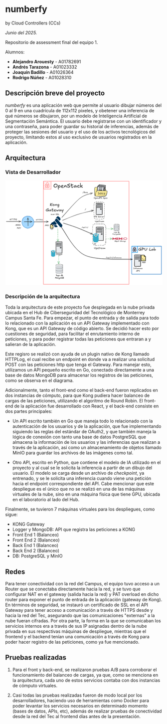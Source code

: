# numberfy

by Cloud Controllers (CCs) 

_Junio del 2025._

Repositorio de assessment final del equipo 1. 

Alumnos:
- **Alejandro Arouesty** - A01782691
- **Andrés Tarazona** - A01023332
- **Joaquín Badillo** - A01026364
- **Rodrigo Núñez** - A01028310

## Descripción breve del proyecto

_numberfy_ es una aplicación web que permite al usuario dibujar números del 0 al 9 en una cuadrícula de 112x112 pixeles, y obetener una inferencia de qué números se dibujaron, por un modelo de Inteligencia Artificial de Segmentación Semántica. El usuario debe registrarse con un identificador y una contraseña, para poder guardar su historial de inferencias, además de proteger las sesiones del usuario y el uso de los activos tecnológicos del proyecto, limitando estos al uso exclusivo de usuarios registrados en la aplicación.


## Arquitectura

### Vista de Desarrollador
![Vista de desarrollador](./design/architecture-diagrams/development-view.png)


### Descripción de la arquitectura
Toda la arquitectura de este proyecto fue desplegada en la nube privada ubicada en el Hub de Ciberseguridad del Tecnológico de Monterrey Campus Santa Fe. Para empezar, el punto de entrada y de salida para todo lo relacionado con la aplicación es un API Gateway implementado con Kong, que es un API Gateway de código abierto. Se decidió hacer esto por cuestiones de seguridad, para facilitar el enrutamiento interno de peticiones, y para poder registrar todas las peticiones que entraran a y salieran de la aplicación.

Este regisro se realizó con ayuda de un plugin nativo de Kong llamado HTTPLog, el cual recibe un endpoint en donde va a realizar una solicitud POST con las peticiones http que tenga el Gateway. Para manejar esto, utilizamos un API pequeño escrito en Go, conectado directamente a una base de datos MongoDB para almacenar los registros de las peticiones, como se observa en el diagrama.

Adicionalmente, tanto el front-end como el back-end fueron replicados en dos instancias de cómputo, para que Kong pudiera hacer balanceo de cargas de las peticiones, utilizando el algoritmo de Round Robin. El front-end de la aplicación fue desarrollado con React, y el back-end consiste en dos partes principales: 

- Un API escrito también en Go que maneja todo lo relacionado con la autenticación de los usuarios y de la aplicación, que fue implementando siguiendo las reglas del estándar de OAuth2, y que también maneja la lógica de conexión con tanto una base de datos PostgreSQL que almacena la información de los usuarios y las inferencias que realizan a través de la aplicación, así como un almacenamiento de objetos llamado MinIO para guardar los archivos de las imágenes como tal.

- Otro API, escrito en Python, que contiene el modelo de IA utilizado en el proyecto y al cual se le solicita la inferencia a partir de un dibujo del usuario. El modelo se carga desde un archivo de _checkpoint_, ya entrenado, y se le solicita una inferencia cuando viene una petición hacia el endpoint correspondiente del API. Cabe mencionar que este despliegue es el único que no se realizó en una de las máquinas virtuales de la nube, sino en una máquina física que tiene GPU, ubicada en el laboratorio al lado del Hub.

Finalmente, se tuvieron 7 máquinas virtuales para los despliegues, como sigue:

- KONG Gateway
- Logger y MongoDB: API que registra las peticiones a KONG
- Front End 1 (Balanceo)
- Front End 2 (Balanceo)
- Back End 1 (Balanceo)
- Back End 2 (Balanceo)
- DB: PostgreSQL y MinIO

## Redes

Para tener conectividad con la red del Campus, el equipo tuvo acceso a un Router que se conectaba directamente hacia la red, y se tuvo que configurar NAT en el gateway (salida hacia la red) y PAT overload en dicho router para exponer el punto de entrada de la aplicación (gateway de Kong). 
En términos de seguridad, se instauró un certificado de SSL en el API Gateway para tener acceso a comunicación a través de HTTPS desde y hacia la red del Tec, asegurando que las comunicaciones "externas" a la nube fueran cifradas.
Por otra parte, la forma en la que se comunicaban los servicios internos era a través de sus IP asignadas dentro de la nube privada en sus respectivas máquinas de despliegue, mientras que el frontend y el backend tenían una comunicación a través de Kong para poder hacer registro de las peticiones, como ya fue mencionado. 

## Pruebas realizadas

1. Para el front y back-end, se realizaron pruebas A/B para corroborar el funcionamiento del balanceo de cargas, ya que, como se menciona en la arquitectura, cada uno de estos servicios contaba con dos instancias de cómputo virtuales. 

2. Casi todas las pruebas realizadas fueron de modo local por los desarrolladores, haciendo uso de herramientas como Docker para poder levantar los servicios necesarios en determinado momento (bases de datos, APIs, etc), además de realizar pruebas de conectividad desde la red del Tec al frontend días antes de la presentación.